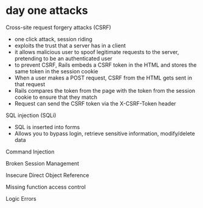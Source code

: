 # day one attacks

Cross-site request forgery attacks (CSRF)

- one click attack, session riding
- exploits the trust that a server has in a client
- it allows malicious user to spoof legitimate requests to the server, pretending to be an authenticated user
- to prevent CSRF, Rails embeds a CSRF token in the HTML and stores the same token in the session cookie
- When a user makes a POST request, CSRF from the HTML gets sent in that request
- Rails compares the token from the page with the token from the session cookie to ensure that they match
- Request can send the CSRF token via the X-CSRF-Token header

SQL injection (SQLi)

- SQL is inserted into forms
- Allows you to bypass login, retrieve sensitive information, modify/delete data

Command Injection

Broken Session Management

Insecure Direct Object Reference

Missing function access control

Logic Errors

